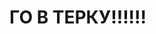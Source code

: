 <html lang="en">
<head>
<meta charset="UTF-8">
<meta name="viewport" content="width=device-width,
initial-scale=1. 0">
<meta http-equiv="X-UA-Compatible" content="ie=edge">
</head>
<body>
<h1>ГО В ТЕРКУ!!!!!!<h1>
